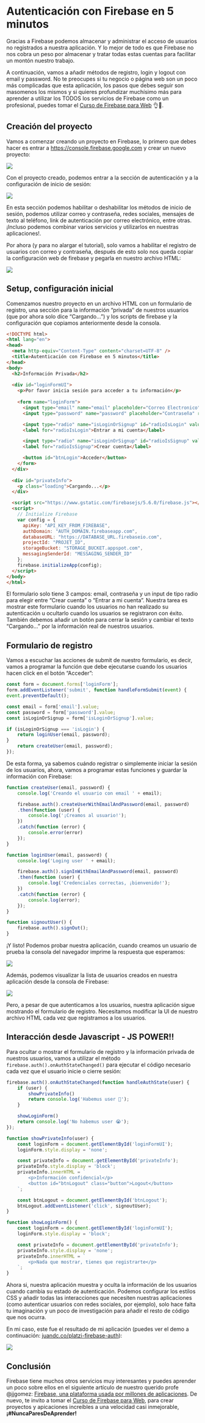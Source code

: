 # Autenticación con Firebase en 5 minutos
Gracias a Firebase podemos almacenar y administrar el acceso de usuarios no registrados a nuestra aplicación. Y lo mejor de todo es que Firebase no nos cobra un peso por almacenar y tratar todas estas cuentas para facilitar un montón nuestro trabajo.

A continuación, vamos a añadir métodos de registro, login y logout con email y password. No te preocupes si tu negocio o página web son un poco más complicadas que esta aplicación, los pasos que debes seguir son masomenos los mismos y si quieres profundizar muchísimo más para aprender a utilizar los TODOS los servicios de Firebase como un profesional, puedes tomar el [Curso de Firebase para Web](https://platzi.com/cursos/firebase-web/) :ok_hand::tada:.

## Creación del proyecto
Vamos a comenzar creando un proyecto en Firebase, lo primero que debes hacer es entrar a https://console.firebase.google.com y crear un nuevo proyecto:

![](https://github.com/juandc/platzi-firebase-simple-auth/tree/master/.GITHUB/AHHHH-68ea9619-ce1f-4216-9fed-1a80a2ee2229.jpg)

Con el proyecto creado, podemos entrar a la sección de autenticación y a la configuración de inicio de sesión:

![](https://github.com/juandc/platzi-firebase-simple-auth/tree/master/.GITHUB/AHHHH-4ef8e4e9-d6b5-4f85-9f4e-2c72f365794b.jpg)

En esta sección podemos habilitar o deshabilitar los métodos de inicio de sesión, podemos utilizar correo y contraseña, redes sociales, mensajes de texto al teléfono, link de autenticación por correo electrónico, entre otras. ¡Incluso podemos combinar varios servicios y utilizarlos en nuestras aplicaciones!.

Por ahora (y para no alargar el tutorial), solo vamos a habilitar el registro de usuarios con correo y contraseña, después de esto solo nos queda copiar la configuración web de firebase y pegarla en nuestro archivo HTML:

![](https://github.com/juandc/platzi-firebase-simple-auth/tree/master/.GITHUB/AHHHH-a71b3fd7-715b-4ff9-8edc-30dcb36a9754.jpg)

## Setup, configuración inicial
Comenzamos nuestro proyecto en un archivo HTML con un formulario de registro, una sección para la información “privada” de nuestros usuarios (que por ahora solo dice “Cargando…”) y los scripts de firebase y la configuración que copiamos anteriormente desde la consola.

```html
<!DOCTYPE html>
<html lang="en">
<head>
  <meta http-equiv="Content-Type" content="charset=UTF-8" />
  <title>Autenticación con Firebase en 5 minutos</title>
</head>
<body>
  <h2>Información Privada</h2>
  
  <div id="loginFormUI">
    <p>Por favor inicia sesión para acceder a tu información</p>
  
    <form name="loginForm">
      <input type="email" name="email" placeholder="Correo Electronico" required />
      <input type="password" name="password" placeholder="Contraseña" required />

      <input type="radio" name="isLoginOrSignup" id="radioIsLogin" value="isLogin" checked />
      <label for="radioIsLogin">Entrar a mi cuenta</label>

      <input type="radio" name="isLoginOrSignup" id="radioIsSignup" value="isSignup" />
      <label for="radioIsSignup">Crear cuenta</label>

      <button id="btnLogin">Acceder</button>
    </form>
  </div>
  
  <div id="privateInfo">
    <p class="loading">Cargando...</p>
  </div>

  <script src="https://www.gstatic.com/firebasejs/5.6.0/firebase.js"></script>
  <script>
    // Initialize Firebase
    var config = {
      apiKey: "API_KEY_FROM_FIREBASE",
      authDomain: "AUTH_DOMAIN.firebaseapp.com",
      databaseURL: "https://DATABASE_URL.firebaseio.com",
      projectId: "PROJET_ID",
      storageBucket: "STORAGE_BUCKET.appspot.com",
      messagingSenderId: "MESSAGING_SENDER_ID"
    };
    firebase.initializeApp(config);
  </script>
</body>
</html>
```

El formulario solo tiene 3 campos: email, contraseña y un input de tipo radio para elegir entre “Crear cuenta” o “Entrar a mi cuenta”. Nuestra tarea es mostrar este formulario cuando los usuarios no han realizado su autenticación u ocultarlo cuando los usuarios se registraron con éxito. También debemos añadir un botón para cerrar la sesión y cambiar el texto “Cargando...” por la información real de nuestros usuarios.

## Formulario de registro
Vamos a escuchar las acciones de submit de nuestro formulario, es decir, vamos a programar la función que debe ejecutarse cuando los usuarios hacen click en el botón “Acceder”:

```js
const form = document.forms['loginForm'];
form.addEventListener('submit', function handleFormSubmit(event) {
event.preventDefault();

const email = form['email'].value;
const password = form['password'].value;
const isLoginOrSignup = form['isLoginOrSignup'].value;

if (isLoginOrSignup === 'isLogin') {
	return loginUser(email, password);
}
	return createUser(email, password);
});
```

De esta forma, ya sabemos cuándo registrar o simplemente iniciar la sesión de los usuarios, ahora, vamos a programar estas funciones y guardar la información con Firebase:

```js
function createUser(email, password) {
	console.log('Creando el usuario con email ' + email);

	firebase.auth().createUserWithEmailAndPassword(email, password)
	.then(function (user) {
		console.log('¡Creamos al usuario!');
	})
	.catch(function (error) {
		console.error(error)
	});
}

function loginUser(email, password) {
	console.log('Loging user ' + email);

	firebase.auth().signInWithEmailAndPassword(email, password)
	.then(function (user) {
		console.log('Credenciales correctas, ¡bienvenido!');
	})
	.catch(function (error) {
		console.log(error);
	});
}

function signoutUser() {
	firebase.auth().signOut();
}
```

¡Y listo! Podemos probar nuestra aplicación, cuando creamos un usuario de prueba la consola del navegador imprime la respuesta que esperamos:



![](https://github.com/juandc/platzi-firebase-simple-auth/tree/master/.GITHUB/AHHHH-d1500475-aeac-4307-804f-406aec3f7dea.jpg)

Además, podemos visualizar la lista de usuarios creados en nuestra aplicación desde la consola de Firebase:



![](https://github.com/juandc/platzi-firebase-simple-auth/tree/master/.GITHUB/AHHHH-f649a6fa-d3d2-4920-9f52-66b8086f2489.jpg)

Pero, a pesar de que autenticamos a los usuarios, nuestra aplicación sigue mostrando el formulario de registro. Necesitamos modificar la UI de nuestro archivo HTML cada vez que registramos a los usuarios.

## Interacción desde Javascript - JS POWER!! 
Para ocultar o mostrar el formulario de registro y la información privada de nuestros usuarios, vamos a utilizar el método `firebase.auth().onAuthStateChanged()` para ejecutar el código necesario cada vez que el usuario inicie o cierre sesión:

```js
firebase.auth().onAuthStateChanged(function handleAuthState(user) {
	if (user) {
		showPrivateInfo()
		return console.log('Habemus user 🎉');
	}

	showLoginForm()
	return console.log('No habemus user 😭');
});

function showPrivateInfo(user) {
	const loginForm = document.getElementById('loginFormUI');
	loginForm.style.display = 'none';

	const privateInfo = document.getElementById('privateInfo');
	privateInfo.style.display = 'block';
	privateInfo.innerHTML = `
		<p>Información confidencial</p>
		<button id="btnLogout" class="button">Logout</button>
	`;

	const btnLogout = document.getElementById('btnLogout');
	btnLogout.addEventListener('click', signoutUser);
}

function showLoginForm() {
	const loginForm = document.getElementById('loginFormUI');
	loginForm.style.display = 'block';

	const privateInfo = document.getElementById('privateInfo');
	privateInfo.style.display = 'none';
	privateInfo.innerHTML = `
		<p>Nada que mostrar, tienes que registrarte</p>
	`;
}
```

Ahora si, nuestra aplicación muestra y oculta la información de los usuarios cuando cambia su estado de autenticación. Podemos configurar los estilos CSS y añadir todas las interacciones que necesiten nuestras aplicaciones (como autenticar usuarios con redes sociales, por ejemplo), solo hace falta tu imaginación y un poco de investigación para añadir el resto de código que nos ocurra.

En mi caso, este fue el resultado de mi aplicación (puedes ver el demo a continuación:  [juandc.co/platzi-firebase-auth](http://juandc.co/platzi-firebase-simple-auth/)):



![](https://github.com/juandc/platzi-firebase-simple-auth/tree/master/.GITHUB/AHHHH-85f4c3e2-71c7-4390-805e-32338ec9786d.jpg)



## Conclusión
Firebase tiene muchos otros servicios muy interesantes y puedes aprender un poco sobre ellos en el siguiente artículo de nuestro querido profe @jjgomez: [Firebase, una plataforma usada por millones de aplicaciones](https://platzi.com/blog/firebase-una-plataforma-usada-por-millones-de-aplicaciones/). De nuevo, te invito a tomar el [Curso de Firebase para Web](https://platzi.com/cursos/firebase-web/), para crear proyectos y apicaciones increíbles a una velocidad casi inmejorable, **¡#NuncaParesDeAprender!**

